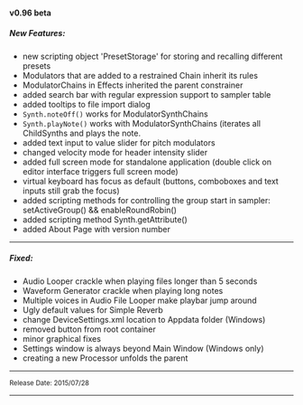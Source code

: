 #### v0.96 beta

##### New Features:

- new scripting object 'PresetStorage' for storing and recalling different presets
- Modulators that are added to a restrained Chain inherit its rules
- ModulatorChains in Effects inherited the parent constrainer
- added search bar with regular expression support to sampler table 
- added tooltips to file import dialog
- `Synth.noteOff()` works for ModulatorSynthChains
- `Synth.playNote()` works with ModulatorSynthChains (iterates all ChildSynths and plays the note.
- added text input to value slider for pitch modulators
- changed velocity mode for header intensity slider
- added full screen mode for standalone application (double click on editor interface triggers full screen mode)
- virtual keyboard has focus as default (buttons, comboboxes and text inputs still grab the focus)
- added scripting methods for controlling the group start in sampler:  setActiveGroup() && enableRoundRobin()
- added scripting method Synth.getAttribute()
- added About Page with version number

---

##### Fixed:

- Audio Looper crackle when playing files longer than 5 seconds
- Waveform Generator crackle when playing long notes
- Multiple voices in Audio File Looper make playbar jump around
- Ugly default values for Simple Reverb
- change DeviceSettings.xml location to Appdata folder (Windows)
- removed button from root container
- minor graphical fixes
- Settings window is always beyond Main Window (Windows only)
- creating a new Processor unfolds the parent

---
<small>Release Date: 2015/07/28</small>


---